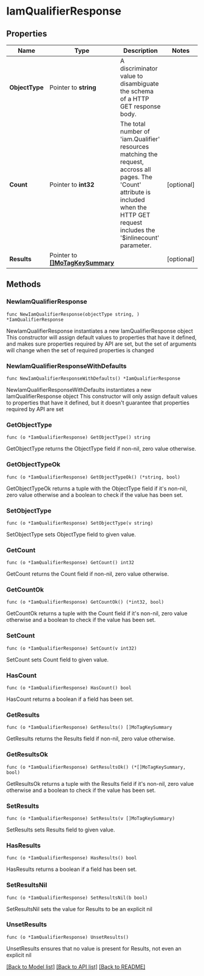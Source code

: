 # IamQualifierResponse

## Properties

Name | Type | Description | Notes
------------ | ------------- | ------------- | -------------
**ObjectType** | Pointer to **string** | A discriminator value to disambiguate the schema of a HTTP GET response body. | 
**Count** | Pointer to **int32** | The total number of &#39;iam.Qualifier&#39; resources matching the request, accross all pages. The &#39;Count&#39; attribute is included when the HTTP GET request includes the &#39;$inlinecount&#39; parameter. | [optional] 
**Results** | Pointer to [**[]MoTagKeySummary**](mo.TagKeySummary.md) |  | [optional] 

## Methods

### NewIamQualifierResponse

`func NewIamQualifierResponse(objectType string, ) *IamQualifierResponse`

NewIamQualifierResponse instantiates a new IamQualifierResponse object
This constructor will assign default values to properties that have it defined,
and makes sure properties required by API are set, but the set of arguments
will change when the set of required properties is changed

### NewIamQualifierResponseWithDefaults

`func NewIamQualifierResponseWithDefaults() *IamQualifierResponse`

NewIamQualifierResponseWithDefaults instantiates a new IamQualifierResponse object
This constructor will only assign default values to properties that have it defined,
but it doesn't guarantee that properties required by API are set

### GetObjectType

`func (o *IamQualifierResponse) GetObjectType() string`

GetObjectType returns the ObjectType field if non-nil, zero value otherwise.

### GetObjectTypeOk

`func (o *IamQualifierResponse) GetObjectTypeOk() (*string, bool)`

GetObjectTypeOk returns a tuple with the ObjectType field if it's non-nil, zero value otherwise
and a boolean to check if the value has been set.

### SetObjectType

`func (o *IamQualifierResponse) SetObjectType(v string)`

SetObjectType sets ObjectType field to given value.


### GetCount

`func (o *IamQualifierResponse) GetCount() int32`

GetCount returns the Count field if non-nil, zero value otherwise.

### GetCountOk

`func (o *IamQualifierResponse) GetCountOk() (*int32, bool)`

GetCountOk returns a tuple with the Count field if it's non-nil, zero value otherwise
and a boolean to check if the value has been set.

### SetCount

`func (o *IamQualifierResponse) SetCount(v int32)`

SetCount sets Count field to given value.

### HasCount

`func (o *IamQualifierResponse) HasCount() bool`

HasCount returns a boolean if a field has been set.

### GetResults

`func (o *IamQualifierResponse) GetResults() []MoTagKeySummary`

GetResults returns the Results field if non-nil, zero value otherwise.

### GetResultsOk

`func (o *IamQualifierResponse) GetResultsOk() (*[]MoTagKeySummary, bool)`

GetResultsOk returns a tuple with the Results field if it's non-nil, zero value otherwise
and a boolean to check if the value has been set.

### SetResults

`func (o *IamQualifierResponse) SetResults(v []MoTagKeySummary)`

SetResults sets Results field to given value.

### HasResults

`func (o *IamQualifierResponse) HasResults() bool`

HasResults returns a boolean if a field has been set.

### SetResultsNil

`func (o *IamQualifierResponse) SetResultsNil(b bool)`

 SetResultsNil sets the value for Results to be an explicit nil

### UnsetResults
`func (o *IamQualifierResponse) UnsetResults()`

UnsetResults ensures that no value is present for Results, not even an explicit nil

[[Back to Model list]](../README.md#documentation-for-models) [[Back to API list]](../README.md#documentation-for-api-endpoints) [[Back to README]](../README.md)


